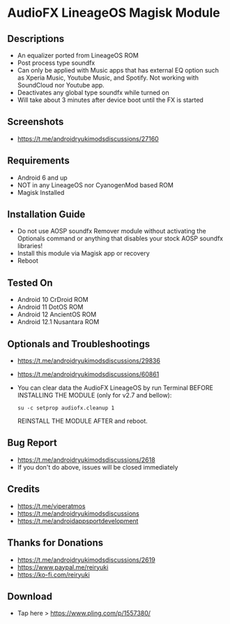 # AudioFX LineageOS Magisk Module

## Descriptions
- An equalizer ported from LineageOS ROM
- Post process type soundfx
- Can only be applied with Music apps that has external EQ option such as Xperia Music, Youtube Music, and Spotify. Not working with SoundCloud nor Youtube app.
- Deactivates any global type soundfx while turned on
- Will take about 3 minutes after device boot until the FX is started

## Screenshots
- https://t.me/androidryukimodsdiscussions/27160

## Requirements
- Android 6 and up
- NOT in any LineageOS nor CyanogenMod based ROM
- Magisk Installed

## Installation Guide
- Do not use AOSP soundfx Remover module without activating the Optionals command or anything that disables your stock AOSP soundfx libraries!
- Install this module via Magisk app or recovery
- Reboot

## Tested On
- Android 10 CrDroid ROM
- Android 11 DotOS ROM
- Android 12 AncientOS ROM
- Android 12.1 Nusantara ROM

## Optionals and Troubleshootings
- https://t.me/androidryukimodsdiscussions/29836
- https://t.me/androidryukimodsdiscussions/60861
- You can clear data the AudioFX LineageOS by run Terminal BEFORE INSTALLING THE MODULE (only for v2.7 and bellow):

  `su -c setprop audiofx.cleanup 1`

  REINSTALL THE MODULE AFTER and reboot.

## Bug Report
- https://t.me/androidryukimodsdiscussions/2618
- If you don't do above, issues will be closed immediately

## Credits
- https://t.me/viperatmos
- https://t.me/androidryukimodsdiscussions
- https://t.me/androidappsportdevelopment

## Thanks for Donations
- https://t.me/androidryukimodsdiscussions/2619
- https://www.paypal.me/reiryuki
- https://ko-fi.com/reiryuki

## Download
- Tap here > https://www.pling.com/p/1557380/

